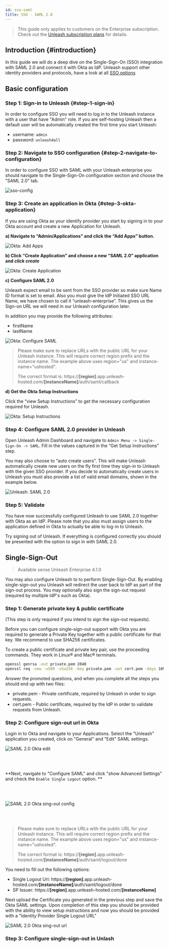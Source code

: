 ```yaml
---
id: sso-saml
title: SSO - SAML 2.0
---
```


> This guide only applies to customers on the Enterprise subscription. Check out the [Unleash subscription plans](https://www.getunleash.io/plans) for details.

## Introduction {#introduction}

In this guide we will do a deep dive on the Single-Sign-On (SSO) integration with SAML 2.0 and connect it with Okta as IdP. Unleash support other identity providers and protocols, have a look at all [SSO options](./sso.md)

## Basic configuration

### Step 1: Sign-in to Unleash {#step-1-sign-in}

In order to configure SSO you will need to log in to the Unleash instance with a user that have "Admin" role. If you are self-hosting Unleash then a default user will be automatically created the first time you start Unleash:

- username: `admin`
- password: `unleash4all`

### Step 2: Navigate to SSO configuration {#step-2-navigate-to-configuration}

In order to configure SSO with SAML with your Unleash enterprise you should navigate to the Single-Sign-On configuration section and choose the "SAML 2.0" tab.

![sso-config](/img/sso-configure-saml.png)

### Step 3: Create an application in Okta {#step-3-okta-application}

If you are using Okta as your identify provider you start by signing in to your Okta account and create a new Application for Unleash.

**a) Navigate to “Admin/Applications” and click the “Add Apps” button.**

![Okta: Add Apps](/img/okta_add_application-768x345.png)

**b) Click “Create Application” and choose a new “SAML 2.0” application and _click create_**

![Okta: Create Application](/img/okta_create_new_application-768x467.png)

**c) Configure SAML 2.0**

Unleash expect email to be sent from the SSO provider so make sure Name ID format is set to email. Also you must give the IdP Initiated SSO URL Name, we have chosen to call it “unleash-enterprise”. This gives us the Sign-on URL we will need in our Unleash configuration later.

In addition you may provide the following attributes:
- firstName
- lastName

![Okta: Configure SAML](/img/okta_configure_saml2.0-768x832.png)

> Please make sure to replace URLs with the public URL for your Unleash instance. This will require correct region prefix and the instance name. The example above uses region="us" and instance-name="ushosted".
>
> The correct format is: https://**[region]**.app.unleash-hosted.com/**[instanceName]**/auth/saml/callback

**d) Get the Okta Setup Instructions**

Click the “view Setup Instructions” to get the necessary configuration required for Unleash.

![Okta: Setup Instructions](/img/okta_setup-instructions-768x731.png)

### Step 4: Configure SAML 2.0 provider in Unleash

Open Unleash Admin Dashboard and navigate to `Admin Menu -> Single-Sign-On -> SAML`. Fill in the values captured in the “Get Setup Instructions” step.

You may also choose to “auto create users”. This will make Unleash automatically create new users on the fly first time they sign-in to Unleash with the given SSO provider. If you decide to automatically create users in Unleash you must also provide a list of valid email domains, shown in the example below.

![Unleash: SAML 2.0](/img/saml-2.0-unleash.png)

### Step 5: Validate

You have now successfully configured Unleash to use SAML 2.0 together with Okta as an IdP. Please note that you also must assign users to the application defined in Okta to actually be able to log-in to Unleash.

Try signing out of Unleash. If everything is configured correctly you should be presented with the option to sign in with SAML 2.0.

## Single-Sign-Out

> Available sense Unleash Enterprise 4.1.0

You may also configure Unleash to to perform Single-Sign-Out. By enabling single-sign-out you Unleash will redirect the user back to IdP as part of the sign-out process. You may optionally also sign the sign-out request (required by multiple IdP's such as Okta). 

### Step 1: Generate private key & public certificate
(This step is only required if you intend to sign the sign-out requests). 

Before you can configure single-sign-out support with Okta you are required to generate a Private Key together with a public certificate for that key. We recommend to use SHA256 certificates. 

To create a public certificate and private key pair, use the proceeding commands. They work in Linux® and Mac® terminals.

```sh
openssl genrsa -out private.pem 2048
openssl req -new -x509 -sha256 -key private.pem -out cert.pem -days 1095
```

Answer the promoted questions, and when you complete all the steps you should end up with two files:
- private.pem - Private certificate, required by Unleash in order to sign requests.
- cert.pem - Public certificate, required by the IdP in order to validate requests from Unleash.


### Step 2: Configure sign-out url in Okta

Login in to Okta and navigate to your Applications. Select the "Unleash" application you created, click on "General" and "Edit" SAML settings. 

![SAML 2.0 Okta edit](/img/sso-saml-okta-edit.png)

<br /><br />

**Next, navigate to "Configure SAML" and click "show Advanced Settings" and check the `Enable Single Logout` option. **

<br /><br />

![SAML 2.0 Okta sing-out config](/img/sso-saml-okta-signout.png)

<br /><br />

> Please make sure to replace URLs with the public URL for your Unleash instance. This will require correct region prefix and the instance name. The example above uses region="us" and instance-name="ushosted".
>
> The correct format is: https://**[region]**.app.unleash-hosted.com/**[instanceName]**/auth/saml/logout/done


You need to fill out the following options:

* Single Logout Url: https://**[region]**.app.unleash-hosted.com/**[instanceName]**/auth/saml/logout/done
* SP Issuer: https://**[region]**.app.unleash-hosted.com/**[instanceName]**

Next upload the Certificate you generated in the previous step and save the Okta SAML settings. Upon completion of this step you should be provided with the ability to view setup instructions and now you should be provided with a "Identity Provider Single Logout URL"

![SAML 2.0 Okta sing-out url](/img/sso-saml-okta-signout-url.png)


### Step 3: Configure single-sign-out in Unlash



